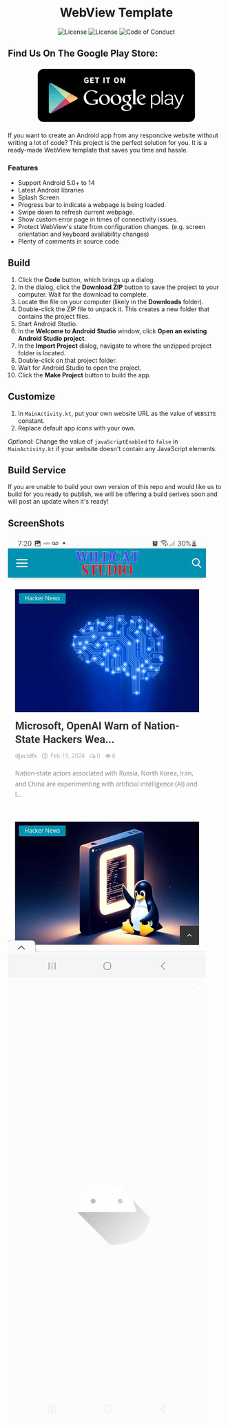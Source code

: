 <h1 align="center">
     WebView Template
</h1>
<p align="center">
     <a style="text-decoration:none" href="https://github.com/djacidfx/webview-template/commits/master">
          <img src="https://img.shields.io/github/last-commit/djacidfx/webview-template?color=informational&label=last%20update" alt="License" />
     </a>
     <a style="text-decoration:none" href="LICENSE">
          <img src="https://img.shields.io/github/license/djacidfx/webview-template" alt="License" />
     </a>
     <a style="text-decoration:none" href="CODE_OF_CONDUCT.md">
          <img src="https://img.shields.io/badge/Contributor%20Covenant-2.0-4baaaa.svg" alt="Code of Conduct" />
     </a>     
</p>
     <h2>Find Us On The Google Play Store:</h2>
<p align="center">
<a href="https://play.google.com/store/apps/details?id=work.mywild.biolink" target="_blank"><img src="/screenshots/google.png" alt="Google Play Store Link"></a>
</p>

If you want to create an Android app from any responcive website without writing a lot of code? This project is the perfect solution for you. It is a ready-made WebView template that saves you time and hassle.

### Features
* Support Android 5.0+ to 14
* Latest Android libraries
* Splash Screen
* Progress bar to indicate a webpage is being loaded.
* Swipe down to refresh current webpage.
* Show custom error page in times of connectivity issues.
* Protect WebView's state from configuration changes. (e.g. screen orientation and keyboard availability changes)
* Plenty of comments in source code

## Build
1. Click the **Code** button, which brings up a dialog.
2. In the dialog, click the **Download ZIP** button to save the project to your computer. Wait for the download to complete.
3. Locate the file on your computer (likely in the **Downloads** folder).
4. Double-click the ZIP file to unpack it. This creates a new folder that contains the project files.
5. Start Android Studio.
6. In the **Welcome to Android Studio** window, click **Open an existing Android Studio project**.
7. In the **Import Project** dialog, navigate to where the unzipped project folder is located.
8. Double-click on that project folder.
9. Wait for Android Studio to open the project.
10. Click the **Make Project** button to build the app.

## Customize
1. In `MainActivity.kt`, put your own website URL as the value of `WEBSITE` constant.
2. Replace default app icons with your own.

*Optional*: Change the value of `javaScriptEnabled` to `false` in `MainActivity.kt` if your website doesn't contain any JavaScript elements.

## Build Service
If you are unable to build your own version of this repo and would like us to build for you ready to publish, we will be offering a build serives soon and will post an update when it's ready!

## ScreenShots
<img src="/screenshots/421814416_933224221576747_2243912789096801651_n.jpg" alt="screenshot" /> <img src="/screenshots/422058124_1050114512730649_8978524172455846166_n.jpg" alt="screenshot" />
